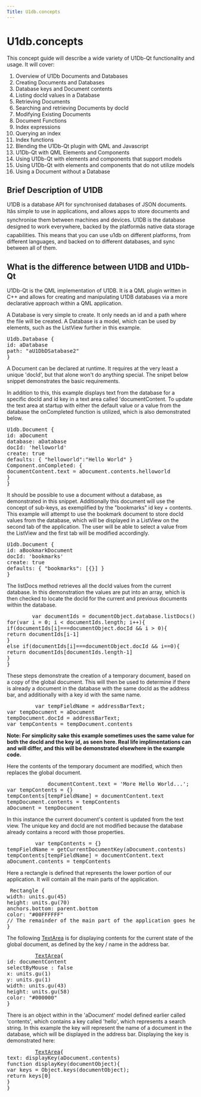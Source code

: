 ```yaml
---
Title: U1db.concepts
---
```


# U1db.concepts

<span class="subtitle"></span>
<!-- $$$concepts.html-description -->
<p>This concept guide will describe a wide variety of U1Db-Qt functionality and usage. It will cover:</p>
<ol class="1">
<li>Overview of U1Db Documents and Databases</li>
<li>Creating Documents and Databases</li>
<li>Database keys and Document contents</li>
<li>Listing docId values in a Database</li>
<li>Retrieving Documents</li>
<li>Searching and retrieving Documents by docId</li>
<li>Modifying Existing Documents</li>
<li>Document Functions</li>
<li>Index expressions</li>
<li>Querying an index</li>
<li>Index functions</li>
<li>Blending the U1Db-Qt plugin with QML and Javascript</li>
<li>U1Db-Qt with QML Elements and Components</li>
<li>Using U1Db-Qt with elements and components that support models</li>
<li>Using U1Db-Qt with elements and components that do not utilize models</li>
<li>Using a Document without a Database</li>
</ol>
<h2 id="brief-description-of-u1db">Brief Description of U1DB</h2>
<p>U1DB is a database API for synchronised databases of JSON documents. Itâs simple to use in applications, and allows apps to store documents and synchronise them between machines and devices. U1DB is the database designed to work everywhere, backed by the platformâs native data storage capabilities. This means that you can use u1db on different platforms, from different languages, and backed on to different databases, and sync between all of them.</p>
<h2 id="what-is-the-difference-between-u1db-and-u1db-qt">What is the difference between U1DB and U1Db-Qt</h2>
<p>U1Db-Qt is the QML implementation of U1DB. It is a QML plugin written in C++ and allows for creating and manipulating U1DB databases via a more declarative approach within a QML application.</p>
<p>A Database is very simple to create. It only needs an id and a path where the file will be created. A Database is a model, which can be used by elements, such as the ListView further in this example.</p>
<pre class="qml"><span class="type">U1db</span>.Database {
<span class="name">id</span>: <span class="name">aDatabase</span>
<span class="name">path</span>: <span class="string">&quot;aU1DbDSatabase2&quot;</span>
}</pre>
<p>A Document can be declared at runtime. It requires at the very least a unique 'docId', but that alone won't do anything special. The snipet below snippet demonstrates the basic requirements.</p>
<p>In addition to this, this example displays text from the database for a specific docId and id key in a text area called 'documentContent. To update the text area at startup with either the default value or a value from the database the onCompleted function is utilized, which is also demonstrated below.</p>
<pre class="qml"><span class="type">U1db</span>.Document {
<span class="name">id</span>: <span class="name">aDocument</span>
<span class="name">database</span>: <span class="name">aDatabase</span>
<span class="name">docId</span>: <span class="string">'helloworld'</span>
<span class="name">create</span>: <span class="number">true</span>
<span class="name">defaults</span>: { &quot;helloworld&quot;:<span class="string">&quot;Hello World&quot;</span> }
<span class="name">Component</span>.onCompleted: {
<span class="name">documentContent</span>.<span class="name">text</span> <span class="operator">=</span> <span class="name">aDocument</span>.<span class="name">contents</span>.<span class="name">helloworld</span>
}
}</pre>
<p>It should be possible to use a document without a database, as demonstrated in this snippet. Additionally this document will use the concept of sub-keys, as exemplified by the &quot;bookmarks&quot; id key + contents. This example will attempt to use the bookmark document to store docId values from the database, which will be displayed in a ListView on the second tab of the application. The user will be able to select a value from the ListView and the first tab will be modified accordingly.</p>
<pre class="qml"><span class="type">U1db</span>.Document {
<span class="name">id</span>: <span class="name">aBookmarkDocument</span>
<span class="name">docId</span>: <span class="string">'bookmarks'</span>
<span class="name">create</span>: <span class="number">true</span>
<span class="name">defaults</span>: { &quot;bookmarks&quot;: [{}] }
}</pre>
<p>The listDocs method retrieves all the docId values from the current database. In this demonstration the values are put into an array, which is then checked to locate the docId for the current and previous documents within the database.</p>
<pre class="cpp">        var documentIds <span class="operator">=</span> documentObject<span class="operator">.</span>database<span class="operator">.</span>listDocs()
<span class="keyword">for</span>(var i <span class="operator">=</span> <span class="number">0</span>; i <span class="operator">&lt;</span> documentIds<span class="operator">.</span>length; i<span class="operator">+</span><span class="operator">+</span>){
<span class="keyword">if</span>(documentIds<span class="operator">[</span>i<span class="operator">]</span><span class="operator">=</span><span class="operator">=</span><span class="operator">=</span>documentObject<span class="operator">.</span>docId <span class="operator">&amp;</span><span class="operator">&amp;</span> i <span class="operator">&gt;</span> <span class="number">0</span>){
<span class="keyword">return</span> documentIds<span class="operator">[</span>i<span class="operator">-</span><span class="number">1</span><span class="operator">]</span>
}
<span class="keyword">else</span> <span class="keyword">if</span>(documentIds<span class="operator">[</span>i<span class="operator">]</span><span class="operator">=</span><span class="operator">=</span><span class="operator">=</span>documentObject<span class="operator">.</span>docId <span class="operator">&amp;</span><span class="operator">&amp;</span> i<span class="operator">=</span><span class="operator">=</span><span class="number">0</span>){
<span class="keyword">return</span> documentIds<span class="operator">[</span>documentIds<span class="operator">.</span>length<span class="operator">-</span><span class="number">1</span><span class="operator">]</span>
}
}</pre>
<p>These steps demonstrate the creation of a temporary document, based on a copy of the global document. This will then be used to determine if there is already a document in the database with the same docId as the address bar, and additionally with a key id with the same name.</p>
<pre class="cpp">         var tempFieldName <span class="operator">=</span> addressBarText;
var tempDocument <span class="operator">=</span> aDocument
tempDocument<span class="operator">.</span>docId <span class="operator">=</span> addressBarText;
var tempContents <span class="operator">=</span> tempDocument<span class="operator">.</span>contents</pre>
<p><b>Note: For simplicity sake this example sometimes uses the same value for both the docId and the key id, as seen here. Real life implimentations can and will differ, and this will be demonstrated elsewhere in the example code.</b></p>
<p>Here the contents of the temporary document are modified, which then replaces the global document.</p>
<pre class="cpp">             documentContent<span class="operator">.</span>text <span class="operator">=</span> <span class="char">'More Hello World...'</span>;
var tempContents <span class="operator">=</span> {}
tempContents<span class="operator">[</span>tempFieldName<span class="operator">]</span> <span class="operator">=</span> documentContent<span class="operator">.</span>text
tempDocument<span class="operator">.</span>contents <span class="operator">=</span> tempContents
aDocument <span class="operator">=</span> tempDocument</pre>
<p>In this instance the current document's content is updated from the text view. The unique key and docId are not modified because the database already contains a record with those properties.</p>
<pre class="cpp">         var tempContents <span class="operator">=</span> {}
tempFieldName <span class="operator">=</span> getCurrentDocumentKey(aDocument<span class="operator">.</span>contents)
tempContents<span class="operator">[</span>tempFieldName<span class="operator">]</span> <span class="operator">=</span> documentContent<span class="operator">.</span>text
aDocument<span class="operator">.</span>contents <span class="operator">=</span> tempContents</pre>
<p>Here a rectangle is defined that represents the lower portion of our application. It will contain all the main parts of the application.</p>
<pre class="qml"> <span class="type">Rectangle</span> {
<span class="name">width</span>: <span class="name">units</span>.<span class="name">gu</span>(<span class="number">45</span>)
<span class="name">height</span>: <span class="name">units</span>.<span class="name">gu</span>(<span class="number">70</span>)
<span class="name">anchors</span>.bottom: <span class="name">parent</span>.<span class="name">bottom</span>
<span class="name">color</span>: <span class="string">&quot;#00FFFFFF&quot;</span>
<span class="comment">// The remainder of the main part of the application goes here ...</span>
}</pre>
<p>The following <a href="../api-qml-current/qml-ubuntu-components-textarea.md">TextArea</a> is for displaying contents for the current state of the global document, as defined by the key / name in the address bar.</p>
<pre class="qml">         <span class="type"><a href="../api-qml-current/qml-ubuntu-components-textarea.md">TextArea</a></span>{
<span class="name">id</span>: <span class="name">documentContent</span>
<span class="name">selectByMouse</span> : <span class="number">false</span>
<span class="name">x</span>: <span class="name">units</span>.<span class="name">gu</span>(<span class="number">1</span>)
<span class="name">y</span>: <span class="name">units</span>.<span class="name">gu</span>(<span class="number">1</span>)
<span class="name">width</span>: <span class="name">units</span>.<span class="name">gu</span>(<span class="number">43</span>)
<span class="name">height</span>: <span class="name">units</span>.<span class="name">gu</span>(<span class="number">58</span>)
<span class="name">color</span>: <span class="string">&quot;#000000&quot;</span>
}</pre>
<p>There is an object within in the 'aDocument' model defined earlier called 'contents', which contains a key called 'hello', which represents a search string. In this example the key will represent the name of a document in the database, which will be displayed in the address bar. Displaying the key is demonstrated here:</p>
<pre class="qml">         <span class="type"><a href="../api-qml-current/qml-ubuntu-components-textarea.md">TextArea</a></span>{
<span class="name">text</span>: <span class="name">displayKey</span>(<span class="name">aDocument</span>.<span class="name">contents</span>)
<span class="keyword">function</span> <span class="name">displayKey</span>(<span class="name">documentObject</span>){
var <span class="name">keys</span> = <span class="name">Object</span>.<span class="name">keys</span>(<span class="name">documentObject</span>);
<span class="keyword">return</span> <span class="name">keys</span>[<span class="number">0</span>]
}
}</pre>
<!-- @@@concepts.html -->
